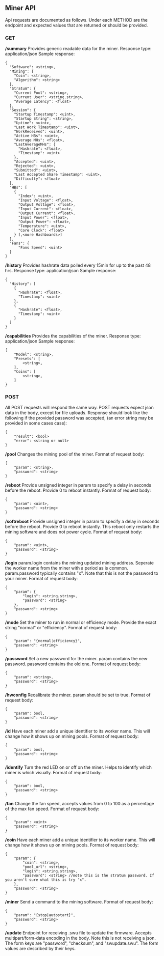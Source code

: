 ## Miner API

Api requests are documented as follows. Under each METHOD are the endpoint and expected values that are returned or should be provided.

### GET

**/summary**
Provides generic readable data for the miner.
Response type: application/json
Sample response:

```
{
  "Software": <string>,
  "Mining": {
    "Coin": <string>,
    "Algorithm": <string>
  },
  "Stratum": {
    "Current Pool": <string>,
    "Current User": <string.string>,
    "Average Latency": <float>
  },
  "Session": {
    "Startup Timestamp": <uint>,
    "Startup String": <string>,
    "Uptime": <uint>,
    "Last Work Timestamp": <uint>,
    "WorkReceived": <uint>,
    "Active HBs": <uint>,
    "Average MHs": <float>,
    "LastAverageMHs": {
      "Hashrate": <float>,
      "Timestamp": <uint>
    },
    "Accepted": <uint>,
    "Rejected": <uint>,
    "Submitted": <uint>,
    "Last Accepted Share Timestamp": <uint>,
    "Difficulty": <float>
  },
  "HBs": [
    {
      "Index": <uint>,
      "Input Voltage": <float>,
      "Output Voltage": <float>,
      "Input Current": <float>,
      "Output Current": <float>,
      "Input Power": <float>,
      "Output Power": <float>,
      "Temperature": <uint>,
      "Core Clock": <float>
    } [,<more Hashboards>]
  ],
  "Fans": {
      "Fans Speed": <uint>
  }
}
```

**/history**
Provides hashrate data polled every 15min for up to the past 48 hrs.
Response type: application/json
Sample response:

```
{
  "History": [
    {
      "Hashrate": <float>,
      "Timestamp": <uint>
    },
    {
      "Hashrate": <float>,
      "Timestamp": <uint>
    }
  ]
}
```

**/capabilities**
Provides the capabilities of the miner.
Response type: application/json
Sample response:

```
{
    "Model": <string>,
    "Presets": [
        <string>,
    ],
    "Coins": [
        <string>,
    ]
}
```

### POST

All POST requests will respond the same way.
POST requests expect json data in the body, except for file uploads.
Response should look like the following if the provided password was accepted, (an error string may be provided in some cases case):

```
{
	"result": <bool>
	"error": <string or null>
}
```

**/pool**
Changes the mining pool of the miner.
Format of request body:

```
{
	"param": <string>,
	"password": <string>
}
```

**/reboot**
Provide unsigned integer in param to specify a delay in seconds before the reboot. Provide 0 to reboot instantly.
Format of request body:

```
{
	"param": <uint>,
	"password": <string>
}
```

**/softreboot**
Provide unsigned integer in param to specify a delay in seconds before the reboot. Provide 0 to reboot instantly. This reboot only restarts the mining software and does not power cycle.
Format of request body:

```
{
	"param": <uint>,
	"password": <string>
}
```

**/login**
param.login contains the mining updated mining address. Seperate the worker name from the miner with a period as is common.
param.password typically contains "x". Note that this is not the password to your miner.
Format of request body:

```
{
	"param": {
		"login": <string.string>,
		"password": <string>
	},
	"password": <string>
}
```

**/mode**
Set the miner to run in normal or efficiency mode. Provide the exact string "normal" or "efficiency".
Format of request body:

```
{
	"param": "{normal|efficiency}",
	"password": <string>
}
```

**/password**
Set a new password for the miner. param contains the new password. password contains the old one.
Format of request body:

```
{
	"param": <string>,
	"password": <string>
}
```

**/hwconfig**
Recalibrate the miner.
param should be set to true.
Format of request body:

```
{
	"param": bool,
	"password": <string>
}
```

**/id**
Have each miner add a unique identifier to its worker name. This will change how it shows up on mining pools.
Format of request body:

```
{
	"param": bool,
	"password": <string>
}
```

**/identify**
Turn the red LED on or off on the miner. Helps to identify which miner is which visually.
Format of request body:

```
{
	"param": bool,
	"password": <string>
}
```

**/fan**
Change the fan speed, accepts values from 0 to 100 as a percentage of the max fan speed.
Format of request body:

```
{
	"param": <uint>
	"password": <string>
}
```

**/coin**
Have each miner add a unique identifier to its worker name. This will change how it shows up on mining pools.
Format of request body:

```
{
	"param": {
        "coin": <string>,
        "pool_url": <string>,
        "login": <string.string>,
        "password": <string> //note this is the stratum password. If you aren't sure what this is try "x".
    },
	"password": <string>
}
```

**/miner**
Send a command to the mining software.
Format of request body:

```
{
	"param": "{stop|autostart}",
	"password": <string>
}
```

**/update**
Endpoint for receiving .swu file to update the firmware. Accepts multipart/form-data encoding in the body.
Note this is not receiving a json.
The form keys are "password", "checksum", and "swupdate.swu".
The form values are described by their keys.
